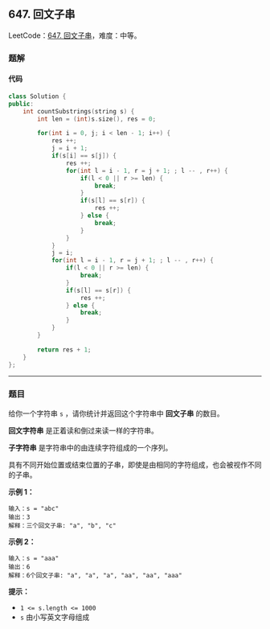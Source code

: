 ## 647. 回文子串

LeetCode：[647. 回文子串](https://leetcode.cn/problems/palindromic-substrings/)，难度：中等。

### 题解

#### 代码

```c++
class Solution {
public:
    int countSubstrings(string s) {
        int len = (int)s.size(), res = 0;

        for(int i = 0, j; i < len - 1; i++) {
            res ++;
            j = i + 1;
            if(s[i] == s[j]) {
                res ++;
                for(int l = i - 1, r = j + 1; ; l -- , r++) {
                    if(l < 0 || r >= len) {
                        break;
                    }
                    if(s[l] == s[r]) {
                        res ++;
                    } else {
                        break;
                    }
                }
            }
            j = i;
            for(int l = i - 1, r = j + 1; ; l -- , r++) {
                if(l < 0 || r >= len) {
                    break;
                }
                if(s[l] == s[r]) {
                    res ++;
                } else {
                    break;
                }
            }
        }

        return res + 1;
    }
};
```



---



### 题目

给你一个字符串 `s` ，请你统计并返回这个字符串中 **回文子串** 的数目。

**回文字符串** 是正着读和倒过来读一样的字符串。

**子字符串** 是字符串中的由连续字符组成的一个序列。

具有不同开始位置或结束位置的子串，即使是由相同的字符组成，也会被视作不同的子串。

 

**示例 1：**

```
输入：s = "abc"
输出：3
解释：三个回文子串: "a", "b", "c"
```

**示例 2：**

```
输入：s = "aaa"
输出：6
解释：6个回文子串: "a", "a", "a", "aa", "aa", "aaa"
```

 

**提示：**

- `1 <= s.length <= 1000`
- `s` 由小写英文字母组成


